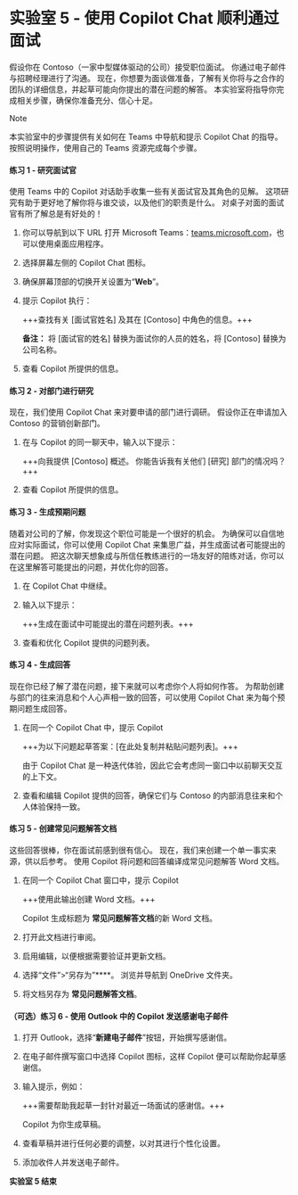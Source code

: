 # 实验室 5 - 使用 Copilot Chat 顺利通过面试

假设你在 Contoso（一家中型媒体驱动的公司）接受职位面试。 你通过电子邮件与招聘经理进行了沟通。 现在，你想要为面谈做准备，了解有关你将与之合作的团队的详细信息，并起草可能向你提出的潜在问题的解答。 本实验室将指导你完成相关步骤，确保你准备充分、信心十足。

> [!NOTE]
> 本实验室中的步骤提供有关如何在 Teams 中导航和提示 Copilot Chat 的指导。 按照说明操作，使用自己的 Teams 资源完成每个步骤。

#### 练习 1 - 研究面试官

使用 Teams 中的 Copilot 对话助手收集一些有关面试官及其角色的见解。 这项研究有助于更好地了解你将与谁交谈，以及他们的职责是什么。 对桌子对面的面试官有所了解总是有好处的！

1.  你可以导航到以下 URL 打开 Microsoft Teams：[teams.microsoft.com](https://teams.microsoft.com)，也可以使用桌面应用程序。

1.  选择屏幕左侧的 Copilot Chat 图标。

1. 确保屏幕顶部的切换开关设置为“**Web**”。

1. 提示 Copilot 执行：

    +++查找有关 [面试官姓名] 及其在 [Contoso] 中角色的信息。+++

    **备注：** 将 [面试官的姓名] 替换为面试你的人员的姓名，将 [Contoso] 替换为公司名称。

1. 查看 Copilot 所提供的信息。

#### 练习 2 - 对部门进行研究

现在，我们使用 Copilot Chat 来对要申请的部门进行调研。 假设你正在申请加入 Contoso 的营销创新部门。

1. 在与 Copilot 的同一聊天中，输入以下提示：

    +++向我提供 [Contoso] 概述。 你能告诉我有关他们 [研究] 部门的情况吗？+++

1. 查看 Copilot 所提供的信息。

#### 练习 3 - 生成预期问题

随着对公司的了解，你发现这个职位可能是一个很好的机会。 为确保可以自信地应对实际面试，你可以使用 Copilot Chat 来集思广益，并生成面试者可能提出的潜在问题。 把这次聊天想象成与所信任教练进行的一场友好的陪练对话，你可以在这里解答可能提出的问题，并优化你的回答。

1. 在 Copilot Chat 中继续。

1. 输入以下提示：

    +++生成在面试中可能提出的潜在问题列表。+++

1. 查看和优化 Copilot 提供的问题列表。

#### 练习 4 - 生成回答

现在你已经了解了潜在问题，接下来就可以考虑你个人将如何作答。 为帮助创建与部门的往来消息和个人心声相一致的回答，可以使用 Copilot Chat 来为每个预期问题生成回答。

1. 在同一个 Copilot Chat 中，提示 Copilot

    +++为以下问题起草答案：[在此处复制并粘贴问题列表]。+++

    由于 Copilot Chat 是一种迭代体验，因此它会考虑同一窗口中以前聊天交互的上下文。

1. 查看和编辑 Copilot 提供的回答，确保它们与 Contoso 的内部消息往来和个人体验保持一致。

#### 练习 5 - 创建常见问题解答文档

这些回答很棒，你在面试前感到很有信心。 现在，我们来创建一个单一事实来源，供以后参考。 使用 Copilot 将问题和回答编译成常见问题解答 Word 文档。

1. 在同一个 Copilot Chat 窗口中，提示 Copilot 

    +++使用此输出创建 Word 文档。+++

    Copilot 生成标题为 **常见问题解答文档**的新 Word 文档。

1. 打开此文档进行审阅。

1. 启用编辑，以便根据需要验证并更新文档。 

1. 选择“文件”>“另存为”****。 浏览并导航到 OneDrive 文件夹。

1. 将文档另存为 **常见问题解答文档**。
   
#### （可选）练习 6 - 使用 Outlook 中的 Copilot 发送感谢电子邮件

1. 打开 Outlook，选择“**新建电子邮件**”按钮，开始撰写感谢信。

1. 在电子邮件撰写窗口中选择 Copilot 图标，这样 Copilot 便可以帮助你起草感谢信。

1. 输入提示，例如：

    +++需要帮助我起草一封针对最近一场面试的感谢信。+++

    Copilot 为你生成草稿。

1. 查看草稿并进行任何必要的调整，以对其进行个性化设置。

1. 添加收件人并发送电子邮件。

**实验室 5 结束**
